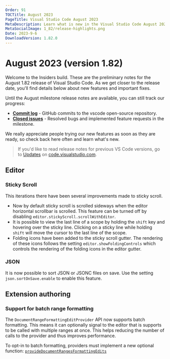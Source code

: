 ```yaml
---
Order: 91
TOCTitle: August 2023
PageTitle: Visual Studio Code August 2023
MetaDescription: Learn what is new in the Visual Studio Code August 2023 Release (1.82)
MetaSocialImage: 1_82/release-highlights.png
Date: 2023-9-6
DownloadVersion: 1.82.0
---
```

# August 2023 (version 1.82)

<!-- DOWNLOAD_LINKS_PLACEHOLDER -->

Welcome to the Insiders build. These are the preliminary notes for the August 1.82 release of Visual Studio Code. As we get closer to the release date, you'll find details below about new features and important fixes.

Until the August milestone release notes are available, you can still track our progress:

* **[Commit log](https://github.com/Microsoft/vscode/commits/main)** - GitHub commits to the vscode open-source repository.
* **[Closed issues](https://github.com/Microsoft/vscode/issues?q=is%3Aissue+milestone%3A%22August+2023%22+is%3Aclosed)** - Resolved bugs and implemented feature requests in the milestone.

We really appreciate people trying our new features as soon as they are ready, so check back here often and learn what's new.

>If you'd like to read release notes for previous VS Code versions, go to [Updates](https://code.visualstudio.com/updates) on [code.visualstudio.com](https://code.visualstudio.com).

<a id="scroll-to-top" role="button" title="Scroll to top" aria-label="scroll to top" href="#"><span class="icon"></span></a>
<link rel="stylesheet" type="text/css" href="css/inproduct_releasenotes.css"/>

## Editor


### Sticky Scroll

This iterations there have been several improvements made to sticky scroll.
- Now by default sticky scroll is scrolled sideways when the editor horizontal scrollbar is scrolled. This feature can be turned off by disabling `editor.stickyScroll.scrollWithEditor`.
- It is possible to view the last line of a scope by holding the `shift` key and hovering over the sticky line. Clicking on a sticky line while holding `shift` will move the cursor to the last line of the scope.
- Folding icons have been added to the sticky scroll gutter. The rendering of these icons follows the setting `editor.showFoldingControls` which controls the rendering of the folding icons in the editor gutter.

### JSON

It is now possible to sort JSON or JSONC files on save. Use the setting `json.sortOnSave.enable` to enable this feature.


## Extension authoring


### Support for batch range formatting

The `DocumentRangeFormattingEditProvider` API now supports batch formatting. This means it can optionally signal to the editor that is supports to be called with multiple ranges at once. This helps reducing the number of calls to the provider and thus improves performance.

To opt-in to batch formatting, providers must implement a new optional function: [`provideDocumentRangesFormattingEdits`](https://github.com/microsoft/vscode/blob/e34a26097d763548bf220da77b74922765c12fa2/src/vscode-dts/vscode.d.ts#L4172)
